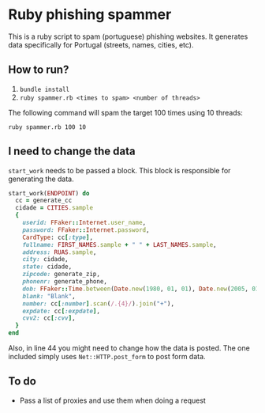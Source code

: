 # Ruby phishing spammer

This is a ruby script to spam (portuguese) phishing websites. It generates data specifically for Portugal (streets, names, cities, etc).


## How to run?

1. `bundle install`
2. `ruby spammer.rb <times to spam> <number of threads>`

The following command will spam the target 100 times using 10 threads:

`ruby spammer.rb 100 10`


## I need to change the data

`start_work` needs to be passed a block. This block is responsible for generating the data.

```ruby
start_work(ENDPOINT) do
  cc = generate_cc
  cidade = CITIES.sample
  {
    userid: FFaker::Internet.user_name,
    password: FFaker::Internet.password,
    CardType: cc[:type],
    fullname: FIRST_NAMES.sample + " " + LAST_NAMES.sample,
    address: RUAS.sample,
    city: cidade,
    state: cidade,
    zipcode: generate_zip,
    phonenr: generate_phone,
    dob: FFaker::Time.between(Date.new(1980, 01, 01), Date.new(2005, 01, 01)).strftime("%d/%m/%Y"),
    blank: "Blank",
    number: cc[:number].scan(/.{4}/).join("+"),
    expdate: cc[:expdate],
    cvv2: cc[:cvv],
  }
end
```

Also, in line 44 you might need to change how the data is posted. The one included simply uses `Net::HTTP.post_form` to post form data.

## To do

- Pass a list of proxies and use them when doing a request
